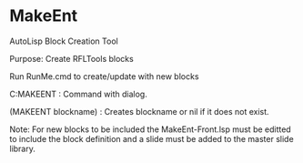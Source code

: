 # MakeEnt
AutoLisp Block Creation Tool

Purpose:  Create RFLTools blocks

Run RunMe.cmd to create/update with new blocks

C:MAKEENT : Command with dialog.

(MAKEENT blockname) : Creates blockname or nil if it does not exist.

Note: For new blocks to be included the MakeEnt-Front.lsp must be editted to include the block definition and a slide must be added to the master slide library.
